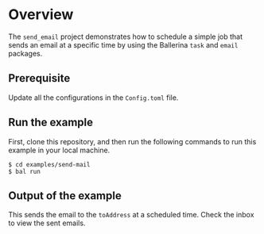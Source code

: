 # Overview

The `send_email` project demonstrates how to schedule a simple job that sends an email at a specific time by using the Ballerina `task` and `email` packages.
## Prerequisite

Update all the configurations in the `Config.toml` file.

## Run the example

First, clone this repository, and then run the following commands to run this example in your local machine.

    $ cd examples/send-mail
    $ bal run


## Output of the example

This sends the email to the `toAddress` at a scheduled time. Check the inbox to view the sent emails.